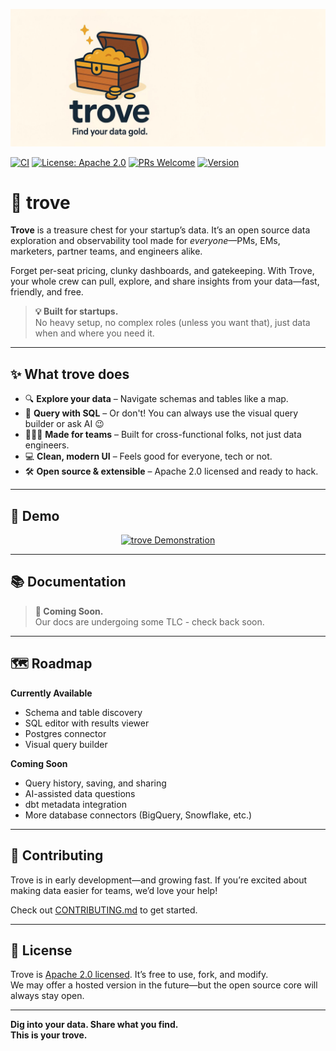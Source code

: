 ![Banner](./assets/trove-readme-header-thin-v2.jpg)


[![CI](https://github.com/hr23232323/trove/actions/workflows/ci.yml/badge.svg)](https://github.com/hr23232323/trove/actions/workflows/ci.yml)
[![License: Apache 2.0](https://img.shields.io/badge/license-Apache%202.0-blue.svg)](LICENSE)
[![PRs Welcome](https://img.shields.io/badge/PRs-welcome-brightgreen.svg)](CONTRIBUTING.md)
[![Version](https://img.shields.io/badge/version-0.1.0-blue.svg)](https://github.com/hr23232323/trove/releases)

# 🔑 trove

**Trove** is a treasure chest for your startup’s data. It’s an open source data exploration and observability tool made for *everyone*—PMs, EMs, marketers, partner teams, and engineers alike.

Forget per-seat pricing, clunky dashboards, and gatekeeping. With Trove, your whole crew can pull, explore, and share insights from your data—fast, friendly, and free.

> **💡 Built for startups.**  
> No heavy setup, no complex roles (unless you want that), just data when and where you need it.

---

## ✨ What trove does

- 🔍 **Explore your data** – Navigate schemas and tables like a map.
- 🧾 **Query with SQL** – Or don't! You can always use the visual query builder or ask AI 😉
- 🧑‍🤝‍🧑 **Made for teams** – Built for cross-functional folks, not just data engineers.
- 💻 **Clean, modern UI** – Feels good for everyone, tech or not.
- 🛠️ **Open source & extensible** – Apache 2.0 licensed and ready to hack.

---

## 🧭 Demo

<p align="center">
  <a href="https://demo.gettrove.app/">
    <img src="./assets/thumbnail.png" alt="trove Demonstration">
  </a>
</p>



---

## 📚 Documentation

> **🔨 Coming Soon.**  
> Our docs are undergoing some TLC - check back soon.




---

## 🗺️ Roadmap

**Currently Available**
- Schema and table discovery
- SQL editor with results viewer
- Postgres connector
- Visual query builder

**Coming Soon**
- Query history, saving, and sharing
- AI-assisted data questions
- dbt metadata integration
- More database connectors (BigQuery, Snowflake, etc.)

---

## 🤝 Contributing

Trove is in early development—and growing fast. If you’re excited about making data easier for teams, we’d love your help!

Check out [CONTRIBUTING.md](CONTRIBUTING.md) to get started.

---

## 📄 License

Trove is [Apache 2.0 licensed](LICENSE). It’s free to use, fork, and modify.  
We may offer a hosted version in the future—but the open source core will always stay open.

---

**Dig into your data. Share what you find.**  
**This is your trove.**
